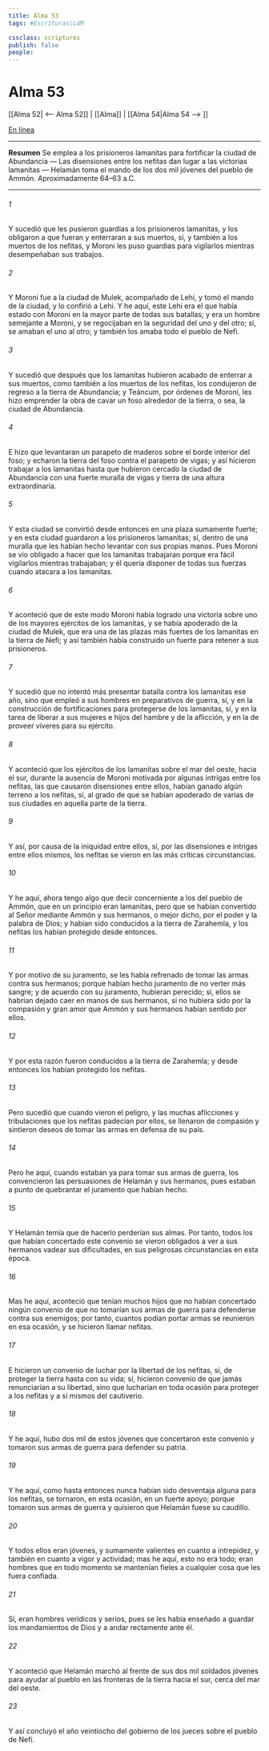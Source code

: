 ```yaml
---
title: Alma 53
tags: #Escrituras\LdM

cssclass: scriptures
publish: false
people:
---
```


# Alma 53
[[Alma 52| <-- Alma 52]] | [[Alma]] | [[Alma 54|Alma 54 --> ]]

[En línea](https://churchofjesuschrist.org/study/scriptures/bofm/alma/53?lang=spa)

---
__Resumen__
Se emplea a los prisioneros lamanitas para fortificar la ciudad de Abundancia — Las disensiones entre los nefitas dan lugar a las victorias lamanitas — Helamán toma el mando de los dos mil jóvenes del pueblo de Ammón. Aproximadamente 64–63 a.C.

---
###### 1 
Y sucedió que les pusieron guardias a los prisioneros lamanitas, y los obligaron a que fueran y enterraran a sus muertos, sí, y también a los muertos de los nefitas, y Moroni les puso guardias para vigilarlos mientras desempeñaban sus trabajos.

###### 2 
Y Moroni fue a la ciudad de Mulek, acompañado de Lehi, y tomó el mando de la ciudad, y lo confirió a Lehi. Y he aquí, este Lehi era el que había estado con Moroni en la mayor parte de todas sus batallas; y era un hombre semejante a Moroni, y se regocijaban en la seguridad del uno y del otro; sí, se amaban el uno al otro; y también los amaba todo el pueblo de Nefi.

###### 3 
Y sucedió que después que los lamanitas hubieron acabado de enterrar a sus muertos, como también a los muertos de los nefitas, los condujeron de regreso a la tierra de Abundancia; y Teáncum, por órdenes de Moroni, les hizo emprender la obra de cavar un foso alrededor de la tierra, o sea, la ciudad de Abundancia.

###### 4 
E hizo que levantaran un parapeto de maderos sobre el borde interior del foso; y echaron la tierra del foso contra el parapeto de vigas; y así hicieron trabajar a los lamanitas hasta que hubieron cercado la ciudad de Abundancia con una fuerte muralla de vigas y tierra de una altura extraordinaria.

###### 5 
Y esta ciudad se convirtió desde entonces en una plaza sumamente fuerte; y en esta ciudad guardaron a los prisioneros lamanitas; sí, dentro de una muralla que les habían hecho levantar con sus propias manos. Pues Moroni se vio obligado a hacer que los lamanitas trabajaran porque era fácil vigilarlos mientras trabajaban; y él quería disponer de todas sus fuerzas cuando atacara a los lamanitas.

###### 6 
Y aconteció que de este modo Moroni había logrado una victoria sobre uno de los mayores ejércitos de los lamanitas, y se había apoderado de la ciudad de Mulek, que era una de las plazas más fuertes de los lamanitas en la tierra de Nefi; y así también había construido un fuerte para retener a sus prisioneros.

###### 7 
Y sucedió que no intentó más presentar batalla contra los lamanitas ese año, sino que empleó a sus hombres en preparativos de guerra, sí, y en la construcción de fortificaciones para protegerse de los lamanitas, sí, y en la tarea de liberar a sus mujeres e hijos del hambre y de la aflicción, y en la de proveer víveres para su ejército.

###### 8 
Y aconteció que los ejércitos de los lamanitas sobre el mar del oeste, hacia el sur, durante la ausencia de Moroni motivada por algunas intrigas entre los nefitas, las que causaron disensiones entre ellos, habían ganado algún terreno a los nefitas, sí, al grado de que se habían apoderado de varias de sus ciudades en aquella parte de la tierra.

###### 9 
Y así, por causa de la iniquidad entre ellos, sí, por las disensiones e intrigas entre ellos mismos, los nefitas se vieron en las más críticas circunstancias.

###### 10 
Y he aquí, ahora tengo algo que decir concerniente a los del pueblo de Ammón, que en un principio eran lamanitas, pero que se habían convertido al Señor mediante Ammón y sus hermanos, o mejor dicho, por el poder y la palabra de Dios; y habían sido conducidos a la tierra de Zarahemla, y los nefitas los habían protegido desde entonces.

###### 11 
Y por motivo de su juramento, se les había refrenado de tomar las armas contra sus hermanos; porque habían hecho juramento de no verter más sangre; y de acuerdo con su juramento, hubieran perecido; sí, ellos se habrían dejado caer en manos de sus hermanos, si no hubiera sido por la compasión y gran amor que Ammón y sus hermanos habían sentido por ellos.

###### 12 
Y por esta razón fueron conducidos a la tierra de Zarahemla; y desde entonces los habían protegido los nefitas.

###### 13 
Pero sucedió que cuando vieron el peligro, y las muchas aflicciones y tribulaciones que los nefitas padecían por ellos, se llenaron de compasión y sintieron deseos de tomar las armas en defensa de su país.

###### 14 
Pero he aquí, cuando estaban ya para tomar sus armas de guerra, los convencieron las persuasiones de Helamán y sus hermanos, pues estaban a punto de quebrantar el juramento que habían hecho.

###### 15 
Y Helamán temía que de hacerlo perderían sus almas. Por tanto, todos los que habían concertado este convenio se vieron obligados a ver a sus hermanos vadear sus dificultades, en sus peligrosas circunstancias en esta época.

###### 16 
Mas he aquí, aconteció que tenían muchos hijos que no habían concertado ningún convenio de que no tomarían sus armas de guerra para defenderse contra sus enemigos; por tanto, cuantos podían portar armas se reunieron en esa ocasión, y se hicieron llamar nefitas.

###### 17 
E hicieron un convenio de luchar por la libertad de los nefitas, sí, de proteger la tierra hasta con su vida; sí, hicieron convenio de que jamás renunciarían a su libertad, sino que lucharían en toda ocasión para proteger a los nefitas y a sí mismos del cautiverio.

###### 18 
Y he aquí, hubo dos mil de estos jóvenes que concertaron este convenio y tomaron sus armas de guerra para defender su patria.

###### 19 
Y he aquí, como hasta entonces nunca habían sido desventaja alguna para los nefitas, se tornaron, en esta ocasión, en un fuerte apoyo; porque tomaron sus armas de guerra y quisieron que Helamán fuese su caudillo.

###### 20 
Y todos ellos eran jóvenes, y sumamente valientes en cuanto a intrepidez, y también en cuanto a vigor y actividad; mas he aquí, esto no era todo; eran hombres que en todo momento se mantenían fieles a cualquier cosa que les fuera confiada.

###### 21 
Sí, eran hombres verídicos y serios, pues se les había enseñado a guardar los mandamientos de Dios y a andar rectamente ante él.

###### 22 
Y aconteció que Helamán marchó al frente de sus dos mil soldados jóvenes para ayudar al pueblo en las fronteras de la tierra hacia el sur, cerca del mar del oeste.

###### 23 
Y así concluyó el año veintiocho del gobierno de los jueces sobre el pueblo de Nefi.

